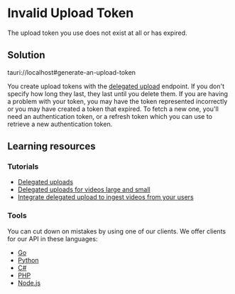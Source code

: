 Invalid Upload Token
====================

The upload token you use does not exist at all or has expired.

## Solution

tauri://localhost#generate-an-upload-token

You create upload tokens with the [delegated upload](/reference/api/Upload-Tokens#generate-an-upload-token) endpoint. If you don't specify how long they last, they last until you delete them. If you are having a problem with your token, you may have the token represented incorrectly or you may have created a token that expired. To fetch a new one, you'll need an authentication token, or a refresh token which you can use to retrieve a new authentication token.

## Learning resources

### Tutorials

* [Delegated uploads](https://api.video/blog/tutorials/delegated-uploads)
* [Delegated uploads for videos large and small](https://api.video/blog/tutorials/delegated-uploads-for-videos-large-and-small-python)
* [Integrate delegated upload to ingest videos from your users](https://docs.api.video/reference#videos-delegated-upload)

### Tools

You can cut down on mistakes by using one of our clients. We offer clients for our API in these languages:

* [Go](https://github.com/apivideo/api.video-go-client)
* [Python](https://github.com/apivideo/api.video-python-client)
* [C#](https://github.com/apivideo/api.video-csharp-client)
* [PHP](https://github.com/apivideo/api.video-php-client)
* [Node.js](https://github.com/apivideo/api.video-nodejs-client)
